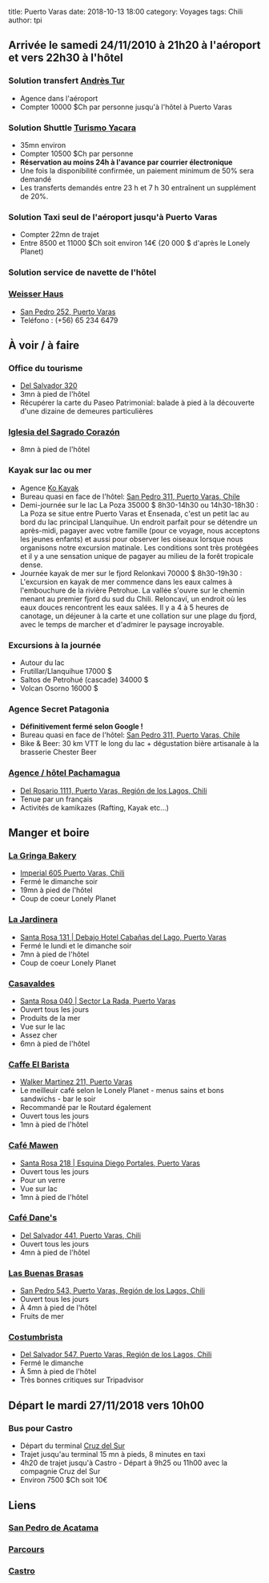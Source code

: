 title: Puerto Varas
date: 2018-10-13 18:00
category: Voyages
tags: Chili
author: tpi


## Arrivée le samedi 24/11/2010 à 21h20 à l'aéroport et vers 22h30 à l'hôtel
### Solution transfert [Andrès Tur](http://www.andrestour.com/transporte-al-aeropuerto/)
* Agence dans l'aéroport
* Compter 10000 $Ch par personne jusqu'à l'hôtel à Puerto Varas

### Solution Shuttle [Turismo Yacara](http://www.ayacara.cl/Transfers.htm)
* 35mn environ
* Compter 10500 $Ch par personne
* **Réservation au moins 24h à l'avance par courrier électronique**
* Une fois la disponibilité confirmée, un paiement minimum de 50% sera demandé
* Les transferts demandés entre 23 h et 7 h 30 entraînent un supplément de 20%.

### Solution Taxi seul de l'aéroport jusqu'à Puerto Varas
* Compter 22mn de trajet 
* Entre 8500 et 11000 $Ch soit environ 14€ (20 000 $ d'après le Lonely Planet)

### Solution service de navette de l'hôtel

### [Weisser Haus](https://www.weisserhaus.cl/en-gb)
* [San Pedro 252, Puerto Varas](https://www.google.fr/maps/place/Hotel+Weisserhaus/@-41.3165081,-72.9861715,17z/data=!3m1!4b1!4m7!3m6!1s0x961826d7ae24df37:0xb6cd1d80027b7485!5m1!1s2018-10-28!8m2!3d-41.3165121!4d-72.9839828)
* Teléfono : (+56) 65 234 6479 

## À voir / à faire

### Office du tourisme
* [Del Salvador 320](https://www.google.fr/maps/place/Del+Salvador+320,+Puerto+Varas,+Regi%C3%B3n+de+los+Lagos,+Chili/@-41.3172939,-72.9864863,17z/data=!4m5!3m4!1s0x961826d6fce7200f:0x91c5a1e1c1b76a8b!8m2!3d-41.3178543!4d-72.9843889)
* 3mn à pied de l'hôtel
* Récupérer la carte du Paseo Patrimonial: balade à pied à la découverte d'une dizaine de demeures particulières

### [Iglesia del Sagrado Corazón](https://www.google.fr/maps/place/Iglesia+del+Sagrado+Coraz%C3%B3n+de+Jes%C3%BAs/@-41.3202421,-72.9854547,17z/data=!4m5!3m4!1s0x9618278e65c1f827:0x44b432a9592794df!8m2!3d-41.3206571!4d-72.9861413)
* 8mn à pied de l'hôtel

### Kayak sur lac ou mer
* Agence [Ko Kayak](http://kokayak.cl/en/)
* Bureau quasi en face de l'hôtel: [San Pedro 311, Puerto Varas, Chile](https://www.google.fr/maps/place/Ko%C2%B4KayaK+-+Rafting,+Kayak+y+Actividades+Outdoor+Puerto+Varas/@-41.3167066,-72.9859334,17z/data=!3m1!4b1!4m5!3m4!1s0x961826d7b09a1051:0x3d48c98242d0dd9d!8m2!3d-41.3167106!4d-72.9837447)
* Demi-journée sur le lac La Poza 35000 $ 8h30-14h30 ou 14h30-18h30 : La Poza se situe entre Puerto Varas et Ensenada, c'est un petit lac au bord du lac principal Llanquihue. Un endroit parfait pour se détendre un après-midi, pagayer avec votre famille (pour ce voyage, nous acceptons les jeunes enfants) et aussi pour observer les oiseaux lorsque nous organisons notre excursion matinale. Les conditions sont très protégées et il y a une sensation unique de pagayer au milieu de la forêt tropicale dense.
* Journée kayak de mer sur le fjord Relonkavi 70000 $ 8h30-19h30 : L'excursion en kayak de mer commence dans les eaux calmes à l'embouchure de la rivière Petrohue. La vallée s'ouvre sur le chemin menant au premier fjord du sud du Chili. Reloncaví, un endroit où les eaux douces rencontrent les eaux salées. Il y a 4 à 5 heures de canotage, un déjeuner à la carte et une collation sur une plage du fjord, avec le temps de marcher et d'admirer le paysage incroyable.

### Excursions à la journée
* Autour du lac
* Frutillar/Llanquihue 17000 $
* Saltos de Petrohué (cascade) 34000 $
* Volcan Osorno 16000 $

### Agence Secret Patagonia
* **Définitivement fermé selon Google !**
* Bureau quasi en face de l'hôtel: [San Pedro 311, Puerto Varas, Chile](https://www.google.fr/maps/place/Secret+Patagonia/@-41.317008,-72.9862117,17z/data=!3m1!4b1!4m5!3m4!1s0x961826d7a92dbc57:0x17b58c27c0376c8c!8m2!3d-41.317012!4d-72.984023)
* Bike & Beer: 30 km VTT le long du lac + dégustation bière artisanale à la brasserie Chester Beer

### [Agence / hôtel Pachamagua](http://www.pachamagua.com/index.html)
* [Del Rosario 1111, Puerto Varas, Región de los Lagos, Chili](https://www.google.fr/maps/place/Pachamagua+Hostel/@-41.321608,-72.9835423,17z/data=!3m1!4b1!4m7!3m6!1s0x961826da78f0641d:0xd527f3ef47c78137!5m1!1s2018-10-29!8m2!3d-41.321612!4d-72.9813536)
* Tenue par un français
* Activités de kamikazes (Rafting, Kayak etc...)

## Manger et boire

### [La Gringa Bakery](https://www.tripadvisor.fr/Restaurant_Review-g294299-d2039053-Reviews-La_Gringa_Bakery-Puerto_Varas_Los_Lagos_Region.html)
* [Imperial 605 Puerto Varas, Chili](https://www.google.fr/maps/place/La+Gringa+Bakery+Caf%C3%A9/@-41.323546,-72.9766903,17z/data=!3m1!4b1!4m5!3m4!1s0x961826c34c673b75:0xb3543344f1f34874!8m2!3d-41.32355!4d-72.9745016)
* Fermé le dimanche soir
* 19mn à pied de l'hôtel
* Coup de coeur Lonely Planet

### [La Jardinera](https://www.tripadvisor.fr/Restaurant_Review-g294299-d3871151-Reviews-La_Jardinera-Puerto_Varas_Los_Lagos_Region.html)
* [Santa Rosa 131 | Debajo Hotel Cabañas del Lago, Puerto Varas](https://www.google.fr/maps/place/La+Jardinera/@-41.3141811,-72.9827507,16z/data=!4m5!3m4!1s0x96182727e9b00003:0xa4c86b18bacc1849!8m2!3d-41.3134946!4d-72.9805191)
* Fermé le lundi et le dimanche soir
* 7mn à pied de l'hôtel
* Coup de coeur Lonely Planet

### [Casavaldes](https://www.tripadvisor.fr/Restaurant_Review-g294299-d2402331-Reviews-Restaurant_Casavaldes-Puerto_Varas_Los_Lagos_Region.html)
* [Santa Rosa 040 | Sector La Rada, Puerto Varas](https://www.google.fr/maps/place/Casa+Vald%C3%A9s/@-41.313727,-72.980629,17z/data=!4m12!1m6!3m5!1s0x96182727ef313dc7:0x60cac77a520e1af9!2sCasa+Vald%C3%A9s!8m2!3d-41.313727!4d-72.980629!3m4!1s0x96182727ef313dc7:0x60cac77a520e1af9!8m2!3d-41.313727!4d-72.980629)
* Ouvert tous les jours
* Produits de la mer
* Vue sur le lac
* Assez cher
* 6mn à pied de l'hôtel

### [Caffe El Barista](https://www.tripadvisor.fr/Restaurant_Review-g294299-d2140321-Reviews-Caffe_El_Barista-Puerto_Varas_Los_Lagos_Region.html)
* [Walker Martinez 211, Puerto Varas](https://www.google.fr/maps/place/El+Barista+Caff%C3%A9/@-41.3168658,-72.9832319,17z/data=!4m5!3m4!1s0x961826d7a34f1c95:0x266d02c00906edc4!8m2!3d-41.3168658!4d-72.9832319)
* Le meilleuir café selon le Lonely Planet - menus sains et bons sandwichs - bar le soir
* Recommandé par le Routard également
* Ouvert tous les jours
* 1mn à pied de l'hôtel

### [Café Mawen](https://www.tripadvisor.fr/Restaurant_Review-g294299-d3285570-Reviews-Cafe_Mawen-Puerto_Varas_Los_Lagos_Region.html)
* [Santa Rosa 218 | Esquina Diego Portales, Puerto Varas](https://www.google.fr/maps/place/Caf%C3%A9+Mawen/@-41.316317,-72.9829737,17z/data=!4m12!1m6!3m5!1s0x961826d7bfd65a0b:0xcbe710c569182dc2!2sCaf%C3%A9+Mawen!8m2!3d-41.316317!4d-72.9829737!3m4!1s0x961826d7bfd65a0b:0xcbe710c569182dc2!8m2!3d-41.316317!4d-72.9829737)
* Ouvert tous les jours
* Pour un verre
* Vue sur lac
* 1mn à pied de l'hôtel

### [Café Dane's](https://www.tripadvisor.fr/Restaurant_Review-g294299-d2011413-Reviews-Cafe_Danes-Puerto_Varas_Los_Lagos_Region.html)
* [Del Salvador 441, Puerto Varas, Chili](https://www.google.fr/maps/place/Cafe+Dannes/@-41.3179042,-72.9876064,17z/data=!3m1!4b1!4m5!3m4!1s0x961826d689f5fdb7:0x3761a330b305b4a!8m2!3d-41.3179082!4d-72.9854177)
* Ouvert tous les jours
* 4mn à pied de l'hôtel

### [Las Buenas Brasas](https://es-la.facebook.com/pages/Las-Buenas-Brasas/203532413000554)
* [San Pedro 543, Puerto Varas, Región de los Lagos, Chili](https://www.google.fr/maps/place/Restaurante+Las+Buenas+Brasas/@-41.3169999,-72.9862117,17z/data=!4m17!1m11!2m10!1sRestaurants!3m6!1sRestaurants!2sSecret+Patagonia+-+San+Pedro+311,+Puerto+Varas,+Regi%C3%B3n+de+los+Lagos,+Chili!3s0x961826d7a92dbc57:0x17b58c27c0376c8c!4m2!1d-72.984023!2d-41.317012!5m1!4e9!3m4!1s0x961826d71ddb1941:0xb7b4429a29092f18!8m2!3d-41.318495!4d-72.984315)
* Ouvert tous les jours
* À 4mn à pied de l'hôtel
* Fruits de mer

### [Costumbrista](https://www.tripadvisor.fr/Restaurant_Review-g294299-d8834144-Reviews-Costumbrista-Puerto_Varas_Los_Lagos_Region.html)
* [Del Salvador 547, Puerto Varas, Región de los Lagos, Chili](https://www.google.fr/maps/place/Costumbrista/@-41.3169837,-72.9862117,17z/data=!4m17!1m11!2m10!1sRestaurants!3m6!1sRestaurants!2sSecret+Patagonia+-+San+Pedro+311,+Puerto+Varas,+Regi%C3%B3n+de+los+Lagos,+Chili!3s0x961826d7a92dbc57:0x17b58c27c0376c8c!4m2!1d-72.984023!2d-41.317012!5m1!4e9!3m4!1s0x961826d4112bf89f:0x9f164005b8cf4d39!8m2!3d-41.3177728!4d-72.9863097)
* Fermé le dimanche
* À 5mn à pied de l'hôtel
* Très bonnes critiques sur Tripadvisor


## Départ le mardi 27/11/2018 vers 10h00

### Bus pour Castro
* Départ du terminal [Cruz del Sur](https://www.google.fr/maps/place/Terminal+Puerto+Varas/@-41.3248315,-72.9868914,17z/data=!3m1!4b1!4m5!3m4!1s0x961826d1d5b4dadb:0x37e8e08ce213bd70!8m2!3d-41.3248355!4d-72.9847027)
* Trajet jusqu'au terminal 15 mn à pieds, 8 minutes en taxi
* 4h20 de trajet jusqu'à Castro - Départ à 9h25 ou 11h00 avec la compagnie Cruz del Sur
* Environ 7500 $Ch soit 10€

## Liens

### [San Pedro de Acatama](http://tse-tse.org/2018/10/san-pedro-de-acatama/)

### [Parcours](http://tse-tse.org/2018/10/chili-2018/)

### [Castro](http://tse-tse.org/2018/10/castro/)
